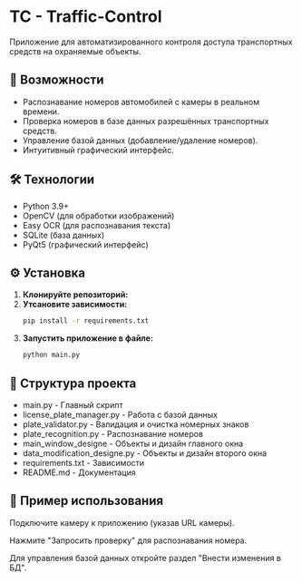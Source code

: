 # TC - Traffic-Control

Приложение для автоматизированного контроля доступа транспортных средств на охраняемые объекты.

## 📌 Возможности
- Распознавание номеров автомобилей с камеры в реальном времени.
- Проверка номеров в базе данных разрешённых транспортных средств.
- Управление базой данных (добавление/удаление номеров).
- Интуитивный графический интерфейс.

## 🛠 Технологии
- Python 3.9+
- OpenCV (для обработки изображений)
- Easy OCR (для распознавания текста)
- SQLite (база данных)
- PyQt5 (графический интерфейс)

## ⚙️ Установка
1. **Клонируйте репозиторий:**
2. **Утсановите зависимости:**
   ```bash
   pip install -r requirements.txt
5. **Запустить приложение в файле:**
    ```bash
   python main.py

## 📁 Структура проекта
- main.py   - Главный скрипт
- license_plate_manager.py   - Работа с базой данных
- plate_validator.py - Валидация и очистка номерных знаков
- plate_recognition.py   - Распознавание номеров
- main_window_designe   - Объекты и дизайн главного окна
- data_modification_designe.py   - Объекты и дизайн второго окна
- requirements.txt   - Зависимости
- README.md   - Документация

## 📝 Пример использования
Подключите камеру к приложению (указав URL камеры).

Нажмите "Запросить проверку" для распознавания номера.

Для управления базой данных откройте раздел "Внести изменения в БД".

